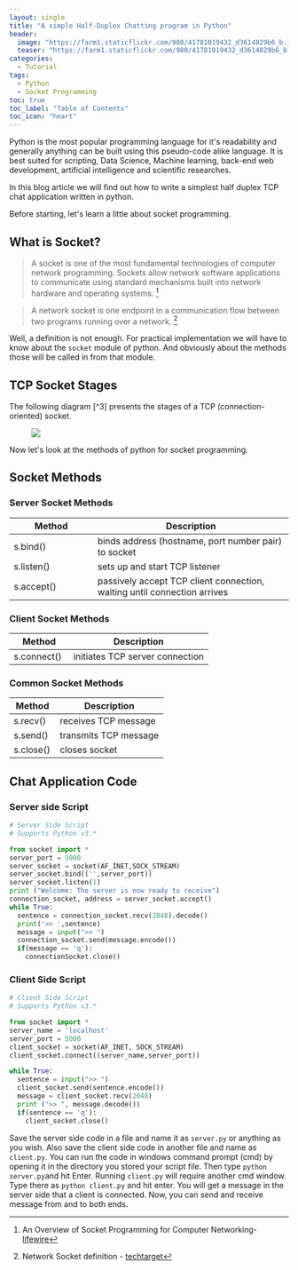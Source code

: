 ```yaml
---
layout: single
title: "A simple Half-Duplex Chatting program in Python"
header: 
  image: "https://farm1.staticflickr.com/980/41781019432_d3614829b6_b.jpg"
  teaser: "https://farm1.staticflickr.com/980/41781019432_d3614829b6_b.jpg"
categories: 
  - Tutorial
tags:
  - Python
  - Socket Programming
toc: true
toc_label: "Table of Contents"
toc_icon: "heart" 
---
```



Python is the most popular programming language for it's readability and generally anything can be built using this pseudo-code alike language. It is best suited for scripting, Data Science, Machine learning, back-end web development, artificial intelligence and scientific researches.

In this blog article we will find out how to write a simplest half duplex TCP chat application written in python. 

Before starting, let's learn a little about socket programming. 

## What is Socket?
>A socket is one of the most fundamental technologies of computer network programming. Sockets allow network software applications to communicate using standard mechanisms built into network hardware and operating systems. [^1]

>A network socket is one endpoint in a communication flow between two programs running over a network. [^2]

Well, a definition is not enough. For practical implementation we will have to know about the `socket` module of python. And obviously about the methods those will be called in from that module.

## TCP Socket Stages
The following diagram [^3] presents the stages of a TCP (connection-oriented) socket.
<figure>
  <a href="https://farm1.staticflickr.com/978/26960685907_41839085e6_b.jpg"><img src="https://farm1.staticflickr.com/978/26960685907_41839085e6_b.jpg"></a>
</figure>

Now let's look at the methods of python for socket programming.

## Socket Methods
### Server Socket Methods
<table>
<colgroup>
<col width="30%" />
<col width="70%" />
</colgroup>
<thead>
<tr class="header">
<th>Method</th>
<th>Description</th>
</tr>
</thead>
<tbody>
<tr>
<td markdown="span">s.bind()</td>
<td markdown="span">binds address (hostname, port number pair) to socket</td>
</tr>
<tr>
<td markdown="span">s.listen()</td>
<td markdown="span">sets up and start TCP listener</td>
</tr>
<tr>
<td markdown="span">s.accept()</td>
<td markdown="span">passively accept TCP client connection, waiting until connection arrives</td>
</tr>
</tbody>
</table>

### Client Socket Methods
<table>
<colgroup>
<col width="30%" />
<col width="70%" />
</colgroup>
<thead>
<tr class="header">
<th>Method</th>
<th>Description</th>
</tr>
</thead>
<tbody>
<tr>
<td markdown="span">s.connect()</td>
<td markdown="span">initiates TCP server connection</td>
</tr>
</tbody>
</table>

### Common Socket Methods
<table>
<colgroup>
<col width="30%" />
<col width="70%" />
</colgroup>
<thead>
<tr class="header">
<th>Method</th>
<th>Description</th>
</tr>
</thead>
<tbody>
<tr>
<td markdown="span">s.recv()</td>
<td markdown="span">receives TCP message</td>
</tr>
<tr>
<td markdown="span">s.send()</td>
<td markdown="span">transmits TCP message</td>
</tr>
<tr>
<td markdown="span">s.close()</td>
<td markdown="span">closes socket</td>
</tr>
</tbody>
</table>


## Chat Application Code
### Server side Script

```python
# Server Side Script
# Supports Python v3.*

from socket import *
server_port = 5000
server_socket = socket(AF_INET,SOCK_STREAM)
server_socket.bind(('',server_port))
server_socket.listen(1)
print ("Welcome: The server is now ready to receive")
connection_socket, address = server_socket.accept()
while True:
  sentence = connection_socket.recv(2048).decode()
  print('>> ',sentence)
  message = input(">> ")
  connection_socket.send(message.encode())
  if(message == 'q'):
    connectionSocket.close()
```



### Client Side Script

```python
# Client Side Script
# Supports Python v3.*

from socket import *
server_name = 'localhost'
server_port = 5000
client_socket = socket(AF_INET, SOCK_STREAM)
client_socket.connect((server_name,server_port))

while True:
  sentence = input(">> ")
  client_socket.send(sentence.encode())
  message = client_socket.recv(2048)
  print (">> ", message.decode())
  if(sentence == 'q'):
    client_socket.close()
```

Save the server side code in a file and name it as `server.py` or anything as you wish. Also save the client side code in another file and name as `client.py`. You can run the code in windows command prompt (cmd) by opening it in the directory you stored your script file. Then type `python server.py`and hit Enter. Running `client.py` will require another cmd window. Type there as `python client.py` and hit enter. You will get a message in the server side that a client is connected. Now, you can send and receive message from and to both ends.


[^1]: An Overview of Socket Programming for Computer Networking- [lifewire](https://www.lifewire.com/socket-programming-for-computer-networking-4056385)

[^2]: Network Socket definition - [techtarget](https://whatis.techtarget.com/definition/sockets)

<!--stackedit_data:
eyJoaXN0b3J5IjpbLTExODYxMzY4NzEsLTY5OTk3MzQ5N119
-->